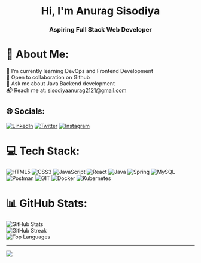 <h1 align="center">Hi, I'm Anurag Sisodiya</h1>
<h3 align="center">Aspiring Full Stack Web Developer </h3>

# 💫 About Me:
🌱 I’m currently learning DevOps and Frontend Development<br>
👯 Open to collaboration on Github<br>
💬 Ask me about Java Backend development<br>
📬 Reach me at: sisodiyaanurag2121@gmail.com<br>

## 🌐 Socials:
[![LinkedIn](https://img.shields.io/badge/LinkedIn-%230077B5.svg?logo=linkedin&logoColor=white)](https://www.linkedin.com/in/anurag-sisodiya-64a202252/)
[![Twitter](https://img.shields.io/badge/Twitter-%231DA1F2.svg?logo=Twitter&logoColor=white)](https://twitter.com/anuragxsisodiya)
[![Instagram](https://img.shields.io/badge/Instagram-%23E4405F.svg?logo=Instagram&logoColor=white)](https://instagram.com/anuragxsisodiya)

# 💻 Tech Stack:
![HTML5](https://img.shields.io/badge/HTML5-%23E34F26.svg?style=for-the-badge&logo=html5&logoColor=white)
![CSS3](https://img.shields.io/badge/CSS3-%231572B6.svg?style=for-the-badge&logo=css3&logoColor=white)
![JavaScript](https://img.shields.io/badge/JavaScript-%23323330.svg?style=for-the-badge&logo=javascript&logoColor=%23F7DF1E)
![React](https://img.shields.io/badge/React-%2320232a.svg?style=for-the-badge&logo=react&logoColor=%2361DAFB)
![Java](https://img.shields.io/badge/Java-%23ED8B00.svg?style=for-the-badge&logo=openjdk&logoColor=white)
![Spring](https://img.shields.io/badge/Spring-%236DB33F.svg?style=for-the-badge&logo=spring&logoColor=white)
![MySQL](https://img.shields.io/badge/MySQL-%2300000f.svg?style=for-the-badge&logo=mysql&logoColor=white)
![Postman](https://img.shields.io/badge/Postman-FF6C37?style=for-the-badge&logo=postman&logoColor=white)
![GIT](https://img.shields.io/badge/Git-fc6d26?style=for-the-badge&logo=git&logoColor=white)
![Docker](https://img.shields.io/badge/Docker-2496ED?style=for-the-badge&logo=docker&logoColor=white)
![Kubernetes](https://img.shields.io/badge/Kubernetes-326CE5?style=for-the-badge&logo=kubernetes&logoColor=white)

# 📊 GitHub Stats:
![GitHub Stats](https://github-readme-stats.vercel.app/api?username=ANURAGSISODIYAA&theme=dark&hide_border=false&include_all_commits=false&count_private=false)<br/>
![GitHub Streak](https://github-readme-streak-stats.herokuapp.com/?user=ANURAGSISODIYAA&theme=dark&hide_border=false)<br/>
![Top Languages](https://github-readme-stats.vercel.app/api/top-langs/?username=ANURAGSISODIYAA&theme=dark&hide_border=false&include_all_commits=false&count_private=false&layout=compact)

---
[![](https://visitcount.itsvg.in/api?id=ANURAGSISODIYAA&icon=0&color=0)](https://visitcount.itsvg.in)

<!-- Proudly created with GPRM ( https://gprm.itsvg.in ) -->
